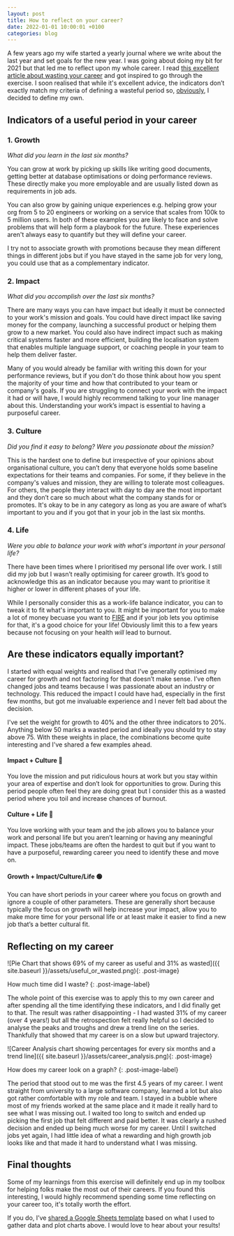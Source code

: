 ```yaml
---
layout: post
title: How to reflect on your career?
date: 2022-01-01 10:00:01 +0100
categories: blog
---
```


A few years ago my wife started a yearly journal where we write about the last year and set goals for the new year. I was going about doing my bit for 2021 but that led me to reflect upon my whole career. I read [this excellent article about wasting your career](https://apoorvagovind.substack.com/p/how-to-waste-your-career-one-comfortable) and got inspired to go through the exercise. I soon realised that while it's excellent advice, the indicators don’t exactly match my criteria of defining a wasteful period so, [obviously](https://xkcd.com/927/), I decided to define my own.

## Indicators of a useful period in your career

### 1. Growth
_What did you learn in the last six months?_

You can grow at work by picking up skills like writing good documents, getting better at database optimisations or doing performance reviews. These directly make you more employable and are usually listed down as requirements in job ads.

You can also grow by gaining unique experiences e.g. helping grow your org from 5 to 20 engineers or working on a service that scales from 100k to 5 million users. In both of these examples you are likely to face and solve problems that will help form a playbook for the future. These experiences aren't always easy to quantify but they will define your career.

I try not to associate growth with promotions because they mean different things in different jobs but if you have stayed in the same job for very long, you could use that as a complementary indicator.

<!--end-excerpt-->

### 2. Impact
_What did you accomplish over the last six months?_

There are many ways you can have impact but ideally it must be connected to your work's mission and goals. You could have direct impact like saving money for the company, launching a successful product or helping them grow to a new market. You could also have indirect impact such as making critical systems faster and more efficient, building the localisation system that enables multiple language support, or coaching people in your team to help them deliver faster.

Many of you would already be familiar with writing this down for your performance reviews, but if you don't do those think about how you spent the majority of your time and how that contributed to your team or company's goals. If you are struggling to connect your work with the impact it had or will have, I would highly recommend talking to your line manager about this. Understanding your work’s impact is essential to having a purposeful career.


### 3. Culture
_Did you find it easy to belong? Were you passionate about the mission?_

This is the hardest one to define but irrespective of your opinions about organisational culture, you can’t deny that everyone holds some baseline expectations for their teams and companies. For some, if they believe in the company's values and mission, they are willing to tolerate most colleagues. For others, the people they interact with day to day are the most important and they don’t care so much about what the company stands for or promotes. It's okay to be in any category as long as you are aware of what’s important to you and if you got that in your job in the last six months.


### 4. Life
_Were you able to balance your work with what's important in your personal life?_

There have been times where I prioritised my personal life over work. I still did my job but I wasn’t really optimising for career growth. It’s good to acknowledge this as an indicator because you may want to prioritise it higher or lower in different phases of your life.

While I personally consider this as a work-life balance indicator, you can to tweak it to fit what's important to you. It might be important for you to make a lot of money becuase you want to [FIRE](https://en.wikipedia.org/wiki/FIRE_movement) and if your job lets you optimise for that, it's a good choice for your life! Obviously limit this to a few years because not focusing on your health _will_ lead to burnout.

## Are these indicators equally important?
  
I started with equal weights and realised that I’ve generally optimised my career for growth and not factoring for that doesn’t make sense. I’ve often changed jobs and teams because I was passionate about an industry or technology. This reduced the impact I could have had, especially in the first few months, but got me invaluable experience and I never felt bad about the decision.

I've set the weight for growth to 40% and the other three indicators to 20%. Anything below 50 marks a wasted period and ideally you should try to stay above 75. With these weights in place, the combinations become quite interesting and I've shared a few examples ahead.

#### Impact + Culture 🔴
You love the mission and put ridiculous hours at work but you stay within your area of expertise and don’t look for opportunities to grow. During this period people often feel they are doing great but I consider this as a wasted period where you toil and increase chances of burnout.

#### Culture + Life 🔴

You love working with your team and the job allows you to balance your work and personal life but you aren’t learning or having any meaningful impact. These jobs/teams are often the hardest to quit but if you want to have a purposeful, rewarding career you need to identify these and move on.

#### Growth + Impact/Culture/Life 🟢

You can have short periods in your career where you focus on growth and ignore a couple of other parameters. These are generally short because typically the focus on growth will help increase your impact, allow you to make more time for your personal life or at least make it easier to find a new job that’s a better cultural fit.

## Reflecting on my career
![Pie Chart that shows  69% of my career as useful and 31% as wasted]({{ site.baseurl }}/assets/useful_or_wasted.png){: .post-image}

How much time did I waste?
{: .post-image-label} 

The whole point of this exercise was to apply this to my own career and after spending all the time identifying these indicators, and I did finally get to that. The result was rather disappointing - I had wasted 31% of my career (over 4 years!) but all the retrospection felt really helpful so I decided to analyse the peaks and troughs and drew a trend line on the series. Thankfully that showed that my career is on a slow but upward trajectory.

![Career Analysis chart showing percentages for every six months and a trend line]({{ site.baseurl }}/assets/career_analysis.png){: .post-image}

How does my career look on a graph?
{: .post-image-label}

The period that stood out to me was the first 4.5 years of my career. I went straight from university to a large software company, learned a lot but also got rather comfortable with my role and team. I stayed in a bubble where most of my friends worked at the same place and it made it really hard to see what I was missing out. I waited too long to switch and ended up picking the first job that felt different and paid better. It was clearly a rushed decision and ended up being much worse for my career. Until I switched jobs yet again, I had little idea of what a rewarding and high growth job looks like and that made it hard to understand what I was missing.

## Final thoughts

Some of my learnings from this exercise will definitely end up in my toolbox for helping folks make the most out of their careers. If you found this interesting, I would highly recommend spending some time reflecting on your career too, it's totally worth the effort.

If you do, I’ve [shared a Google Sheets template](https://docs.google.com/spreadsheets/d/1Hflbt-c57LBrW5hRIFMoYeeDyBbTok8xK6A0_TxtuqI/edit?usp=sharing) based on what I used to gather data and plot charts above. I would love to hear about your results!

